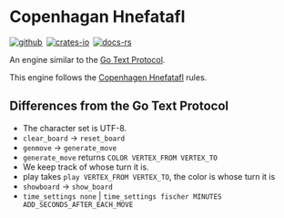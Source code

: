 # Copenhagan Hnefatafl

[![github]][github-link]&ensp;[![crates-io]][crates-io-link]&ensp;[![docs-rs]][docs-rs-link]

[github]: https://img.shields.io/badge/github-8da0cb?logo=github
[github-link]: https://github.com/dcampbell24/hnefatafl-copenhagen
[crates-io]: https://img.shields.io/badge/crates.io-fc8d62?logo=rust
[crates-io-link]: https://crates.io/crates/hnefatafl-copenhagen
[docs-rs]: https://img.shields.io/badge/docs.rs-66c2a5?logo=docs.rs
[docs-rs-link]: https://docs.rs/hnefatafl-copenhagen

An engine similar to the [Go Text Protocol].

This engine follows the [Copenhagen Hnefatafl] rules.

[Go Text Protocol]: https://www.lysator.liu.se/~gunnar/gtp/gtp2-spec-draft2/gtp2-spec.html
[Copenhagen Hnefatafl]: https://aagenielsen.dk/copenhagen_rules.php

## Differences from the Go Text Protocol

* The character set is UTF-8.
* `clear_board` -> `reset_board`
* `genmove` -> `generate_move`
* `generate_move` returns `COLOR VERTEX_FROM VERTEX_TO`
* We keep track of whose turn it is.
* play takes `play VERTEX_FROM VERTEX_TO`, the color is whose turn it is
* `showboard` -> `show_board`
* `time_settings none` | `time_settings fischer MINUTES ADD_SECONDS_AFTER_EACH_MOVE`
